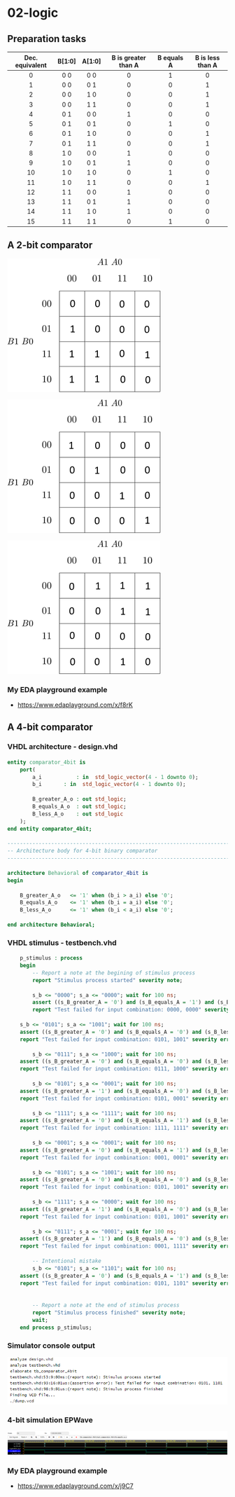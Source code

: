 # 02-logic
## Preparation tasks

| **Dec. equivalent** | **B[1:0]** | **A[1:0]** | **B is greater than A** | **B equals A** | **B is less than A** |
| :-: | :-: | :-: | :-: | :-: | :-: |
| 0 | 0 0 | 0 0 | 0 | 1 | 0 |
| 1 | 0 0 | 0 1 | 0 | 0 | 1 |
| 2 | 0 0 | 1 0 | 0 | 0 | 1 |
| 3 | 0 0 | 1 1 | 0 | 0 | 1 |
| 4 | 0 1 | 0 0 | 1 | 0 | 0 |
| 5 | 0 1 | 0 1 | 0 | 1 | 0 |
| 6 | 0 1 | 1 0 | 0 | 0 | 1 |
| 7 | 0 1 | 1 1 | 0 | 0 | 1 |
| 8 | 1 0 | 0 0 | 1 | 0 | 0 |
| 9 | 1 0 | 0 1 | 1 | 0 | 0 |
| 10 | 1 0 | 1 0 | 0 | 1 | 0 |
| 11 | 1 0 | 1 1 | 0 | 0 | 1 |
| 12 | 1 1 | 0 0 | 1 | 0 | 0 |
| 13 | 1 1 | 0 1 | 1 | 0 | 0 |
| 14 | 1 1 | 1 0 | 1 | 0 | 0 |
| 15 | 1 1 | 1 1 | 0 | 1 | 0 |

## A 2-bit comparator

![B_Greater_A Karnaugh map 4x4](Images/kmap_greater.png)

![B_Equal_A map 4x4](Images/kmap_equals.png)

![B_Less_A Karnaugh map 4x4](Images/kmap_less.png)

### My EDA playground example
- https://www.edaplayground.com/x/f8rK


## A 4-bit comparator

### VHDL architecture - design.vhd
```vhdl
entity comparator_4bit is
    port(
        a_i           : in  std_logic_vector(4 - 1 downto 0);
        b_i	      : in  std_logic_vector(4 - 1 downto 0);

        B_greater_A_o : out std_logic;
        B_equals_A_o  : out std_logic;
        B_less_A_o    : out std_logic      
    );
end entity comparator_4bit;

------------------------------------------------------------------------
-- Architecture body for 4-bit binary comparator
------------------------------------------------------------------------

architecture Behavioral of comparator_4bit is
begin

    B_greater_A_o   <= '1' when (b_i > a_i) else '0';
    B_equals_A_o    <= '1' when (b_i = a_i) else '0';
    B_less_A_o      <= '1' when (b_i < a_i) else '0';

end architecture Behavioral;
```

### VHDL stimulus - testbench.vhd
```vhdl
    p_stimulus : process
    begin
        -- Report a note at the begining of stimulus process
        report "Stimulus process started" severity note;

        s_b <= "0000"; s_a <= "0000"; wait for 100 ns;
        assert ((s_B_greater_A = '0') and (s_B_equals_A = '1') and (s_B_less_A = '0'))
        report "Test failed for input combination: 0000, 0000" severity error;

	s_b <= "0101"; s_a <= "1001"; wait for 100 ns;
	assert ((s_B_greater_A = '0') and (s_B_equals_A = '0') and (s_B_less_A = '1'))
	report "Test failed for input combination: 0101, 1001" severity error;
        
        s_b <= "0111"; s_a <= "1000"; wait for 100 ns;
	assert ((s_B_greater_A = '0') and (s_B_equals_A = '0') and (s_B_less_A = '1'))
	report "Test failed for input combination: 0111, 1000" severity error;
        
        s_b <= "0101"; s_a <= "0001"; wait for 100 ns;
	assert ((s_B_greater_A = '1') and (s_B_equals_A = '0') and (s_B_less_A = '0'))
	report "Test failed for input combination: 0101, 0001" severity error;
        
        s_b <= "1111"; s_a <= "1111"; wait for 100 ns;
	assert ((s_B_greater_A = '0') and (s_B_equals_A = '1') and (s_B_less_A = '0'))
	report "Test failed for input combination: 1111, 1111" severity error;
        
        s_b <= "0001"; s_a <= "0001"; wait for 100 ns;
	assert ((s_B_greater_A = '0') and (s_B_equals_A = '1') and (s_B_less_A = '0'))
	report "Test failed for input combination: 0001, 0001" severity error;
        
        s_b <= "0101"; s_a <= "1001"; wait for 100 ns;
	assert ((s_B_greater_A = '0') and (s_B_equals_A = '0') and (s_B_less_A = '1'))
	report "Test failed for input combination: 0101, 1001" severity error;
        
        s_b <= "1111"; s_a <= "0000"; wait for 100 ns;
	assert ((s_B_greater_A = '1') and (s_B_equals_A = '0') and (s_B_less_A = '0'))
	report "Test failed for input combination: 0101, 1001" severity error;
        
        s_b <= "0111"; s_a <= "0001"; wait for 100 ns;
	assert ((s_B_greater_A = '1') and (s_B_equals_A = '0') and (s_B_less_A = '0'))
	report "Test failed for input combination: 0001, 1111" severity error;
        
        -- Intentional mistake
        s_b <= "0101"; s_a <= "1101"; wait for 100 ns;
	assert ((s_B_greater_A = '0') and (s_B_equals_A = '1') and (s_B_less_A = '0'))
	report "Test failed for input combination: 0101, 1101" severity error;


        -- Report a note at the end of stimulus process
        report "Stimulus process finished" severity note;
        wait;
    end process p_stimulus;
```

### Simulator console output
![Simulation console output](Images/Error_message.PNG) 

### 4-bit simulation EPWave
![Simulation EPWave](Images/4bit_WaveForm.PNG) 


### My EDA playground example
- https://www.edaplayground.com/x/j9C7

